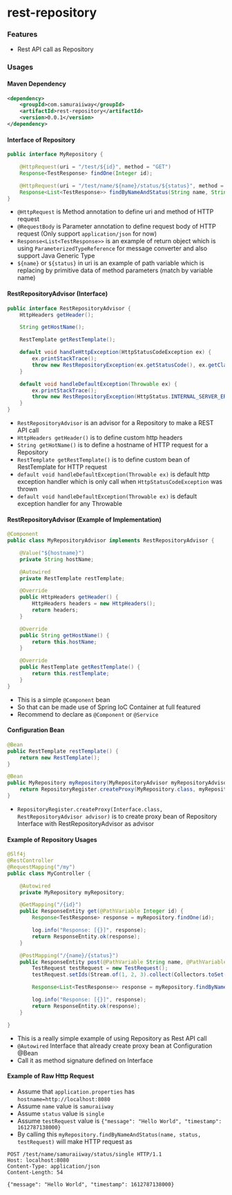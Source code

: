 # rest-repository

### Features
- Rest API call as Repository

### Usages
#### Maven Dependency
```xml
<dependency>
	<groupId>com.samuraiiway</groupId>
	<artifactId>rest-repository</artifactId>
	<version>0.0.1</version>
</dependency>
```

#### Interface of Repository
```java
public interface MyRepository {

    @HttpRequest(uri = "/test/${id}", method = "GET")
    Response<TestResponse> findOne(Integer id);

    @HttpRequest(uri = "/test/name/${name}/status/${status}", method = "POST")
    Response<List<TestResponse>> findByNameAndStatus(String name, String status, @RequestBody TestRequest request);
}
```
- `@HttpRequest` is Method annotation to define uri and method of HTTP request
- `@RequestBody` is Parameter annotation to define request body of HTTP request (Only support `application/json` for now)
- `Response<List<TestResponse>>` is an example of return object which is using `ParameterizedTypeReference` for message converter and also support Java Generic Type
- `${name}` or `${status}` in uri is an example of path variable which is replacing by primitive data of method parameters (match by variable name)

#### RestRepositoryAdvisor (Interface)
```java
public interface RestRepositoryAdvisor {
    HttpHeaders getHeader();

    String getHostName();

    RestTemplate getRestTemplate();

    default void handleHttpException(HttpStatusCodeException ex) {
        ex.printStackTrace();
        throw new RestRepositoryException(ex.getStatusCode(), ex.getClass().getName(), new String(ex.getResponseBodyAsByteArray()));
    }

    default void handleDefaultException(Throwable ex) {
        ex.printStackTrace();
        throw new RestRepositoryException(HttpStatus.INTERNAL_SERVER_ERROR, ex.getClass().getName(), ex.getMessage());
    }
}
```
- `RestRepositoryAdvisor` is an advisor for a Repository to make a REST API call
- `HttpHeaders getHeader()` is to define custom http headers
- `String getHotName()` is to define a hostname of HTTP request for a Repository
- `RestTemplate getRestTemplate()` is to define custom bean of RestTemplate for HTTP request
- `default void handleDefaultException(Throwable ex)` is default http exception handler which is only call when `HttpStatusCodeException` was thrown
- `default void handleDefaultException(Throwable ex)` is default exception handler for any Throwable

#### RestRepositoryAdvisor (Example of Implementation)
```java
@Component
public class MyRepositoryAdvisor implements RestRepositoryAdvisor {

    @Value("${hostname}")
    private String hostName;

    @Autowired
    private RestTemplate restTemplate;

    @Override
    public HttpHeaders getHeader() {
        HttpHeaders headers = new HttpHeaders();
        return headers;
    }

    @Override
    public String getHostName() {
        return this.hostName;
    }

    @Override
    public RestTemplate getRestTemplate() {
        return this.restTemplate;
    }
}
```
- This is a simple `@Component` bean
- So that can be made use of Spring IoC Container at full featured
- Recommend to declare as `@Component` or `@Service`

#### Configuration Bean
```java
@Bean
public RestTemplate restTemplate() {
    return new RestTemplate();
}

@Bean
public MyRepository myRepository(MyRepositoryAdvisor myRepositoryAdvisor) {
    return RepositoryRegister.createProxy(MyRepository.class, myRepositoryAdvisor);
}
```
- `RepositoryRegister.createProxy(Interface.class, RestRepositoryAdvisor advisor)` is to create proxy bean of Repository Interface with RestRepositoryAdvisor as advisor

#### Example of Repository Usages
```java
@Slf4j
@RestController
@RequestMapping("/my")
public class MyController {

    @Autowired
    private MyRepository myRepository;

    @GetMapping("/{id}")
    public ResponseEntity get(@PathVariable Integer id) {
        Response<TestResponse> response = myRepository.findOne(id);

        log.info("Response: [{}]", response);
        return ResponseEntity.ok(response);
    }

    @PostMapping("/{name}/{status}")
    public ResponseEntity post(@PathVariable String name, @PathVariable String status) {
        TestRequest testRequest = new TestRequest();
        testRequest.setIds(Stream.of(1, 2, 3).collect(Collectors.toSet()));

        Response<List<TestResponse>> response = myRepository.findByNameAndStatus(name, status, testRequest);

        log.info("Response: [{}]", response);
        return ResponseEntity.ok(response);
    }

}
```
- This is a really simple example of using Repository as Rest API call
- `@Autowired` Interface that already create proxy bean at Configuration @Bean
- Call it as method signature defined on Interface

#### Example of Raw Http Request
- Assume that `application.properties` has `hostname=http://localhost:8080`
- Assume `name` value is `samuraiiway`
- Assume `status` value is `single`
- Assume `testRequest` value is `{"message": "Hello World", "timestamp": 1612787138000}`
- By calling this `myRepository.findByNameAndStatus(name, status, testRequest)` will make HTTP request as
```text
POST /test/name/samuraiiway/status/single HTTP/1.1
Host: localhost:8080
Content-Type: application/json
Content-Length: 54

{"message": "Hello World", "timestamp": 1612787138000}
```
